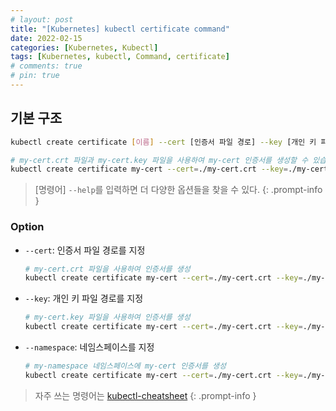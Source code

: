 ```yaml
---
# layout: post
title: "[Kubernetes] kubectl certificate command"
date: 2022-02-15
categories: [Kubernetes, Kubectl]
tags: [Kubernetes, kubectl, Command, certificate]
# comments: true
# pin: true
---
```


## 기본 구조

```bash
kubectl create certificate [이름] --cert [인증서 파일 경로] --key [개인 키 파일 경로]

# my-cert.crt 파일과 my-cert.key 파일을 사용하여 my-cert 인증서를 생성할 수 있습니다.
kubectl create certificate my-cert --cert=./my-cert.crt --key=./my-cert.key
```

> [명령어] `--help`를 입력하면 더 다양한 옵션들을 찾을 수 있다.
{: .prompt-info }

### Option

- `--cert`: 인증서 파일 경로를 지정
    ```bash
    # my-cert.crt 파일을 사용하여 인증서를 생성
    kubectl create certificate my-cert --cert=./my-cert.crt --key=./my-cert.key
    ```

- `--key`: 개인 키 파일 경로를 지정
    ```bash
    # my-cert.key 파일을 사용하여 인증서를 생성
    kubectl create certificate my-cert --cert=./my-cert.crt --key=./my-cert.key
    ```

- `--namespace`: 네임스페이스를 지정
    ```bash
    # my-namespace 네임스페이스에 my-cert 인증서를 생성
    kubectl create certificate my-cert --cert=./my-cert.crt --key=./my-cert.key --namespace=my-namespace
    ```

> 자주 쓰는 명령어는 [kubectl-cheatsheet](https://kubernetes.io/docs/reference/kubectl/cheatsheet/)
{: .prompt-info }